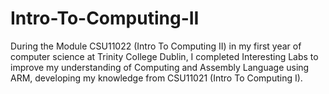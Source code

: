 # Intro-To-Computing-II
During the Module CSU11022 (Intro To Computing II) in my first year of computer science at Trinity College Dublin, I completed Interesting Labs to improve my understanding of Computing and Assembly Language using ARM, developing my knowledge from CSU11021 (Intro To Computing I).

